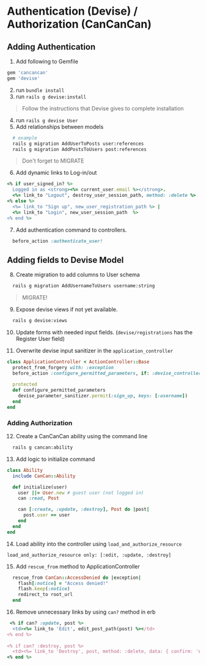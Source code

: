 # Authentication (Devise) / Authorization (CanCanCan)

## Adding Authentication
1. Add following to Gemfile
```ruby
gem 'cancancan'
gem 'devise'
```

2. run `bundle install`
3. run `rails g devise:install`
  > Follow the instructions that Devise gives to complete installation
4. run `rails g devise User`
5. Add relationships between models
```bash
  # example
  rails g migration AddUserToPosts user:references
  rails g migration AddPostsToUsers post:references
```
  > Don't forget to MIGRATE
6. Add dynamic links to Log-in/out
```ruby
<% if user_signed_in? %>
  Logged in as <strong><%= current_user.email %></strong>.
  <%= link_to "Logout", destroy_user_session_path, method: :delete %>
<% else %>
  <%= link_to "Sign up", new_user_registration_path %> |
  <%= link_to "Login", new_user_session_path  %>
<% end %>
```

7. Add authentication command to controllers.
```ruby
  before_action :authenticate_user!
```

## Adding fields to Devise Model
8. Create migration to add columns to User schema
```bash
  rails g migration AddUsernameToUsers username:string
```
  > MIGRATE!

9. Expose devise views if not yet available.
```bash
  rails g devise:views
``` 

10. Update forms with needed input fields. (`devise/registrations` has the Register User field)

11. Overwrite devise input sanitizer in the `application_controller`

```ruby
class ApplicationController < ActionController::Base
  protect_from_forgery with: :exception
  before_action :configure_permitted_parameters, if: :devise_controller?
  
  protected
  def configure_permitted_parameters
    devise_parameter_sanitizer.permit(:sign_up, keys: [:username])
  end
end
```

### Adding Authorization
12. Create a CanCanCan ability using the command line
```bash
  rails g cancan:ability
```

13. Add logic to initialize command
```ruby
class Ability
  include CanCan::Ability

  def initialize(user)
    user ||= User.new # guest user (not logged in)
    can :read, Post

    can [:create, :update, :destroy], Post do |post|
      post.user == user
    end
  end
end
```

14. Load ability into the controller using `load_and_authorize_resource`
```
load_and_authorize_resource only: [:edit, :update, :destroy]
```

15. Add `rescue_from` method to ApplicationController
```ruby
  rescue_from CanCan::AccessDenied do |exception|
    flash[:notice] = "Access denied!"
    flash.keep(:notice)
    redirect_to root_url
  end
```

16. Remove unnecessary links by using `can?` method in erb
```ruby
 <% if can? :update, post %>
  <td><%= link_to 'Edit', edit_post_path(post) %></td>
<% end %>
      
<% if can? :destroy, post %>
  <td><%= link_to 'Destroy', post, method: :delete, data: { confirm: 'Are you sure?' } %></td>
<% end %>
```
